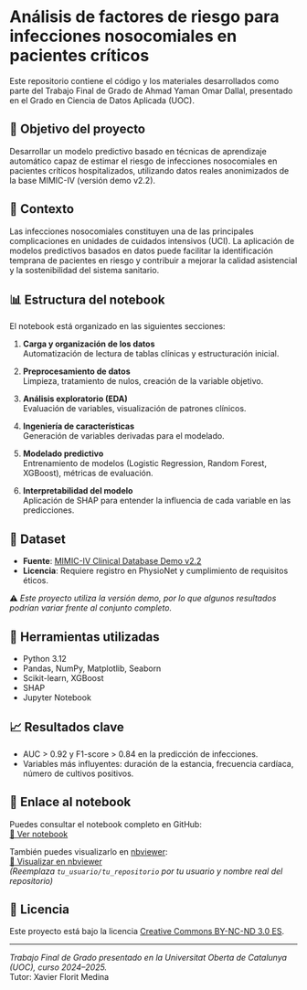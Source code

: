 # Análisis de factores de riesgo para infecciones nosocomiales en pacientes críticos

Este repositorio contiene el código y los materiales desarrollados como parte del Trabajo Final de Grado de Ahmad Yaman Omar Dallal, presentado en el Grado en Ciencia de Datos Aplicada (UOC).

## 🎯 Objetivo del proyecto

Desarrollar un modelo predictivo basado en técnicas de aprendizaje automático capaz de estimar el riesgo de infecciones nosocomiales en pacientes críticos hospitalizados, utilizando datos reales anonimizados de la base MIMIC-IV (versión demo v2.2).

## 🏥 Contexto

Las infecciones nosocomiales constituyen una de las principales complicaciones en unidades de cuidados intensivos (UCI). La aplicación de modelos predictivos basados en datos puede facilitar la identificación temprana de pacientes en riesgo y contribuir a mejorar la calidad asistencial y la sostenibilidad del sistema sanitario.

## 📊 Estructura del notebook

El notebook está organizado en las siguientes secciones:

1. **Carga y organización de los datos**  
   Automatización de lectura de tablas clínicas y estructuración inicial.

2. **Preprocesamiento de datos**  
   Limpieza, tratamiento de nulos, creación de la variable objetivo.

3. **Análisis exploratorio (EDA)**  
   Evaluación de variables, visualización de patrones clínicos.

4. **Ingeniería de características**  
   Generación de variables derivadas para el modelado.

5. **Modelado predictivo**  
   Entrenamiento de modelos (Logistic Regression, Random Forest, XGBoost), métricas de evaluación.

6. **Interpretabilidad del modelo**  
   Aplicación de SHAP para entender la influencia de cada variable en las predicciones.

## 🧪 Dataset

- **Fuente**: [MIMIC-IV Clinical Database Demo v2.2](https://physionet.org/content/mimiciv-demo/2.2/)
- **Licencia**: Requiere registro en PhysioNet y cumplimiento de requisitos éticos.

⚠️ *Este proyecto utiliza la versión demo, por lo que algunos resultados podrían variar frente al conjunto completo.*

## 🧰 Herramientas utilizadas

- Python 3.12
- Pandas, NumPy, Matplotlib, Seaborn
- Scikit-learn, XGBoost
- SHAP
- Jupyter Notebook

## 📈 Resultados clave

- AUC > 0.92 y F1-score > 0.84 en la predicción de infecciones.
- Variables más influyentes: duración de la estancia, frecuencia cardíaca, número de cultivos positivos.

## 📎 Enlace al notebook

Puedes consultar el notebook completo en GitHub:  
[🔗 Ver notebook](./TFG_OmarDallal_AhmadYaman.ipynb)

También puedes visualizarlo en [nbviewer](https://nbviewer.org/):  
[🔗 Visualizar en nbviewer](https://nbviewer.org/github/tu_usuario/tu_repositorio/blob/main/TFG_OmarDallal_AhmadYaman.ipynb)  
*(Reemplaza `tu_usuario/tu_repositorio` por tu usuario y nombre real del repositorio)*

## 📄 Licencia

Este proyecto está bajo la licencia [Creative Commons BY-NC-ND 3.0 ES](http://creativecommons.org/licenses/by-nc-nd/3.0/es/).

---

*Trabajo Final de Grado presentado en la Universitat Oberta de Catalunya (UOC), curso 2024–2025.*  
Tutor: Xavier Florit Medina
